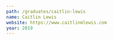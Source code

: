 ```yaml
---
path: /graduates/caitlin-lewis
name: Caitlin Lewis
website: https://www.caitlinmlewis.com
year: 2019
---
```


							
